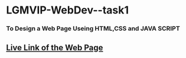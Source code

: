 <h1> LGMVIP-WebDev--task1 </h1>

<h3> To Design a Web Page Useing HTML,CSS and JAVA SCRIPT  </h3>

<h2> <a href="https://lokesh-dodla.github.io/LGMVIP-WebDev--task1/"> Live Link of the Web Page </a> <h2> 
